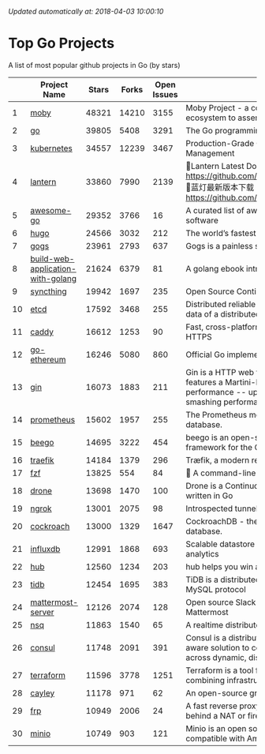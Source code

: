 *Updated automatically at: 2018-04-03 10:00:10* 
# Top Go Projects
A list of most popular github projects in Go (by stars)

|    | Project Name | Stars | Forks | Open Issues | Description |
| -- | ------------ | ----- | ----- | ----------- | ----------- |
| 1 | [moby](https://github.com/moby/moby) | 48321 | 14210 | 3155 | Moby Project - a collaborative project for the container ecosystem to assemble container-based systems |
| 2 | [go](https://github.com/golang/go) | 39805 | 5408 | 3291 | The Go programming language |
| 3 | [kubernetes](https://github.com/kubernetes/kubernetes) | 34557 | 12239 | 3467 | Production-Grade Container Scheduling and Management |
| 4 | [lantern](https://github.com/getlantern/lantern) | 33860 | 7990 | 2139 | 🔴Lantern Latest Download https://github.com/getlantern/lantern/releases/tag/latest 🔴蓝灯最新版本下载 https://github.com/getlantern/forum/issues/833 🔴  |
| 5 | [awesome-go](https://github.com/avelino/awesome-go) | 29352 | 3766 | 16 | A curated list of awesome Go frameworks, libraries and software |
| 6 | [hugo](https://github.com/gohugoio/hugo) | 24566 | 3032 | 212 | The world’s fastest framework for building websites. |
| 7 | [gogs](https://github.com/gogits/gogs) | 23961 | 2793 | 637 | Gogs is a painless self-hosted Git service. |
| 8 | [build-web-application-with-golang](https://github.com/astaxie/build-web-application-with-golang) | 21624 | 6379 | 81 | A golang ebook intro how to build a web with golang |
| 9 | [syncthing](https://github.com/syncthing/syncthing) | 19942 | 1697 | 235 | Open Source Continuous File Synchronization |
| 10 | [etcd](https://github.com/coreos/etcd) | 17592 | 3468 | 255 | Distributed reliable key-value store for the most critical data of a distributed system |
| 11 | [caddy](https://github.com/mholt/caddy) | 16612 | 1253 | 90 | Fast, cross-platform HTTP/2 web server with automatic HTTPS |
| 12 | [go-ethereum](https://github.com/ethereum/go-ethereum) | 16246 | 5080 | 860 | Official Go implementation of the Ethereum protocol |
| 13 | [gin](https://github.com/gin-gonic/gin) | 16073 | 1883 | 211 | Gin is a HTTP web framework written in Go (Golang). It features a Martini-like API with much better performance -- up to 40 times faster. If you need smashing performance, get yourself some Gin. |
| 14 | [prometheus](https://github.com/prometheus/prometheus) | 15602 | 1957 | 255 | The Prometheus monitoring system and time series database. |
| 15 | [beego](https://github.com/astaxie/beego) | 14695 | 3222 | 454 | beego is an open-source, high-performance web framework for the Go programming language. |
| 16 | [traefik](https://github.com/containous/traefik) | 14184 | 1379 | 296 | Træfik, a modern reverse proxy |
| 17 | [fzf](https://github.com/junegunn/fzf) | 13825 | 554 | 84 | :cherry_blossom: A command-line fuzzy finder |
| 18 | [drone](https://github.com/drone/drone) | 13698 | 1470 | 100 | Drone is a Continuous Delivery platform built on Docker, written in Go |
| 19 | [ngrok](https://github.com/inconshreveable/ngrok) | 13001 | 2075 | 98 | Introspected tunnels to localhost |
| 20 | [cockroach](https://github.com/cockroachdb/cockroach) | 13000 | 1329 | 1647 | CockroachDB - the open source, cloud-native SQL database. |
| 21 | [influxdb](https://github.com/influxdata/influxdb) | 12991 | 1868 | 693 | Scalable datastore for metrics, events, and real-time analytics |
| 22 | [hub](https://github.com/github/hub) | 12560 | 1234 | 203 | hub helps you win at git. |
| 23 | [tidb](https://github.com/pingcap/tidb) | 12454 | 1695 | 383 | TiDB is a distributed HTAP database compatible with the MySQL protocol  |
| 24 | [mattermost-server](https://github.com/mattermost/mattermost-server) | 12126 | 2074 | 128 | Open source Slack-alternative in Golang and React - Mattermost |
| 25 | [nsq](https://github.com/nsqio/nsq) | 11863 | 1540 | 65 | A realtime distributed messaging platform |
| 26 | [consul](https://github.com/hashicorp/consul) | 11748 | 2091 | 391 | Consul is a distributed, highly available, and data center aware solution to connect and configure applications across dynamic, distributed infrastructure. |
| 27 | [terraform](https://github.com/hashicorp/terraform) | 11596 | 3778 | 1251 | Terraform is a tool for building, changing, and combining infrastructure safely and efficiently. |
| 28 | [cayley](https://github.com/cayleygraph/cayley) | 11178 | 971 | 62 | An open-source graph database |
| 29 | [frp](https://github.com/fatedier/frp) | 10949 | 2006 | 24 | A fast reverse proxy to help you expose a local server behind a NAT or firewall to the internet. |
| 30 | [minio](https://github.com/minio/minio) | 10749 | 903 | 121 | Minio is an open source object storage server compatible with Amazon S3 APIs |

